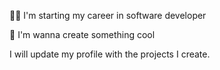 🧑‍💻 I'm starting my career in software developer 

👾 I'm wanna create something cool

I will update my profile with the projects I create.
